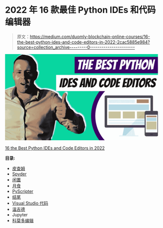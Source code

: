 # 2022 年 16 款最佳 Python IDEs 和代码编辑器

> 原文：<https://medium.com/duomly-blockchain-online-courses/16-the-best-python-ides-and-code-editors-in-2022-2cac5885e984?source=collection_archive---------0----------------------->

![](img/20dc3dbeb3a2b7114ed4b3800fe795e4.png)

[16 the Best Python IDEs and Code Editors in 2022](https://www.blog.duomly.com/the-best-python-ides-and-code-editors/)

**目录:**

*   [皮查姆](https://www.blog.duomly.com/the-best-python-ides-and-code-editors/#pycharm)
*   [Spyder](https://www.blog.duomly.com/the-best-python-ides-and-code-editors/#spyder)
*   [闲置](https://www.blog.duomly.com/the-best-python-ides-and-code-editors/#idle)
*   [月食](https://www.blog.duomly.com/the-best-python-ides-and-code-editors/#eclipse)
*   [PyScripter](https://www.blog.duomly.com/the-best-python-ides-and-code-editors/#pyscripter)
*   [结尾](https://www.blog.duomly.com/the-best-python-ides-and-code-editors/#coda)
*   [Visual Studio 代码](https://www.blog.duomly.com/the-best-python-ides-and-code-editors/#visual-studio-code)
*   [温吉德](https://www.blog.duomly.com/the-best-python-ides-and-code-editors/#wingide)
*   Jupyter
*   [科莫多编辑](https://www.blog.duomly.com/the-best-python-ides-and-code-editors/#komodo-edit)